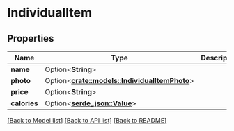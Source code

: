 # IndividualItem

## Properties

Name | Type | Description | Notes
------------ | ------------- | ------------- | -------------
**name** | Option<**String**> |  | [optional]
**photo** | Option<[**crate::models::IndividualItemPhoto**](IndividualItemPhoto.md)> |  | [optional]
**price** | Option<**String**> |  | [optional]
**calories** | Option<[**serde_json::Value**](.md)> |  | [optional]

[[Back to Model list]](../README.md#documentation-for-models) [[Back to API list]](../README.md#documentation-for-api-endpoints) [[Back to README]](../README.md)



